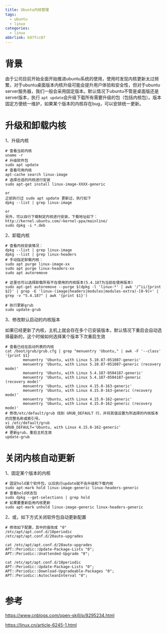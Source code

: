 ```yaml
---
title: Ubuntu内核管理
tags:
  - ubuntu
  - linux
categories:
  - linux
abbrlink: b97fcc87
---
```

# 背景

由于公司目前开始全面开始推进ubuntu系统的使用，使用时发现内核更新太过频繁，对于ubuntu桌面版本内核升级可能会提升用户体验和安全性，但对于ubuntu server服务器，我们一般会采用固定版本。默认情况下ubuntu不管是桌面版还是server版本，执行 `apt update`会升级下载所有需要升级的包（包括内核包）。版本固定方便统一维护，如果某个版本的内核存在bug，可以安排统一更新。

# 升级和卸载内核

1、升级内核

```
# 查看当前内核
uname -r
# 升级软件包
sudo apt update
# 查看可用内核
apt-cache search linux-image
# 选择合适的内核进行安装
sudo apt-get install linux-image-XXXX-generic

or 
之前执行过 sudo apt update 更新过，执行如下
dpkg --list | grep linux-image

or 
另外，可以自行下载制定内核进行安装，下载地址如下：
http://kernel.ubuntu.com/~kernel-ppa/mainline/ 
sudo dpkg -i *.deb

```

2、卸载内核

```
# 查看内核安装情况：
dpkg --list | grep linux-image
dpkg --list | grep linux-headers
# 手动指定卸载内核：
sudo apt purge linux-image-xx
sudo apt purge linux-headers-xx
sudo apt autoremove

# 这里也可以选择卸载所有不在使用的内核版本(5.4.187为当前在使用版本)
sudo apt-get autoremove --purge $(dpkg -l 'linux-*' | awk '/^ii/{print $2}' | grep -E 'linux-(image|headers|modules|modules-extra)-[0-9]+' | grep -v "5.4.187" | awk '{print $1}')

# 执行更新grub
sudo update-grub 
```

3、修改默认启动的内核版本

如果已经更新了内核，主机上就会存在多个已安装版本，默认情况下重启会自动选择最新的，这个时候如何选择某个版本下次重启生效

```
# 查看已经在启动列表的内核
cat /boot/grub/grub.cfg | grep "menuentry 'Ubuntu," | awk -F '--class' '{print $1}
        menuentry 'Ubuntu, with Linux 5.10.87-051087-generic'
        menuentry 'Ubuntu, with Linux 5.10.87-051087-generic (recovery mode)'
        menuentry 'Ubuntu, with Linux 5.4.187-0504187-generic'
        menuentry 'Ubuntu, with Linux 5.4.187-0504187-generic (recovery mode)'
        menuentry 'Ubuntu, with Linux 4.15.0-163-generic'
        menuentry 'Ubuntu, with Linux 4.15.0-163-generic (recovery mode)'
        menuentry 'Ubuntu, with Linux 4.15.0-162-generic'
        menuentry 'Ubuntu, with Linux 4.15.0-162-generic (recovery mode)'
# 修改/etc/default/grub 找到 GRUB_DEFAULT 行，并将其值设置为所选择的内核版本的完整名称或索引号。
vi /etc/default/grub
GRUB_DEFAULT='Ubuntu, with Linux 4.15.0-162-generic'
# 更新grub，重启主机生效
update-grub

```

# 关闭内核自动更新

1、固定某个版本的内核

```
# 固定hold某个软件包，以后执行update就不会升级和下载内核
sudo apt-mark hold linux-image-generic linux-headers-generic
# 查看hold状态包
sudo dpkg --get-selections | grep hold 
# 如果要重新启用内核更新
sudo apt-mark unhold linux-image-generic linux-headers-generic
```

2、或，如下方式关闭软件包自动更新配置

```
# 修改如下配置，其中的值改成 "0"
/etc/apt/apt.conf.d/10periodic
/etc/apt/apt.conf.d/20auto-upgrades

cat /etc/apt/apt.conf.d/20auto-upgrades
APT::Periodic::Update-Package-Lists "0";
APT::Periodic::Unattended-Upgrade "0";

cat /etc/apt/apt.conf.d/10periodic
APT::Periodic::Update-Package-Lists "0";
APT::Periodic::Download-Upgradeable-Packages "0";
APT::Periodic::AutocleanInterval "0";


```

# 参考

https://www.cnblogs.com/open-skill/p/8295234.html

https://linux.cn/article-6245-1.html
